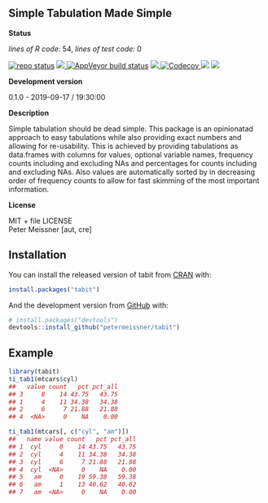 
<!-- README.md is generated from README.Rmd. Please edit that file -->

## Simple Tabulation Made Simple

**Status**

*lines of R code:* 54, *lines of test code:* 0

[![repo
status](http://www.repostatus.org/badges/latest/active.svg)](http://www.repostatus.org/#active)
<a href="https://travis-ci.org/petermeissner/tabit">
<img src="https://api.travis-ci.org/petermeissner/tabit.svg?branch=master">
<a/> [![AppVeyor build
status](https://ci.appveyor.com/api/projects/status/github/petermeissner/tabit?branch=master&svg=true)](https://ci.appveyor.com/project/petermeissner/ical)
<a href="https://cran.r-project.org/package=tabit">
<img src="http://www.r-pkg.org/badges/version/tabit"> </a>
<a href="https://codecov.io/gh/petermeissner/tabit">
<img src="https://codecov.io/gh/petermeissner/tabit/branch/master/graph/badge.svg" alt="Codecov" />
</a> <img src="http://cranlogs.r-pkg.org/badges/grand-total/tabit">
<img src="http://cranlogs.r-pkg.org/badges/tabit">

**Development version**

0.1.0 - 2019-09-17 / 19:30:00

**Description**

Simple tabulation should be dead simple. This package is an opinionatad
approach to easy tabulations while also providing exact numbers and
allowing for re-usability. This is achieved by providing tabulations as
data.frames with columns for values, optional variable names, frequency
counts including and excluding NAs and percentages for counts including
and excluding NAs. Also values are automatically sorted by in decreasing
order of frequency counts to allow for fast skimming of the most
important information.

**License**

MIT + file LICENSE <br>Peter Meissner \[aut, cre\]

## Installation

You can install the released version of tabit from
[CRAN](https://CRAN.R-project.org) with:

``` r
install.packages("tabit")
```

And the development version from [GitHub](https://github.com/) with:

``` r
# install.packages("devtools")
devtools::install_github("petermeissner/tabit")
```

## Example

``` r
library(tabit)
ti_tab1(mtcars$cyl)
##   value count   pct pct_all
## 3     8    14 43.75   43.75
## 1     4    11 34.38   34.38
## 2     6     7 21.88   21.88
## 4  <NA>     0    NA    0.00

ti_tab1(mtcars[, c("cyl", "am")])
##   name value count   pct pct_all
## 1  cyl     8    14 43.75   43.75
## 2  cyl     4    11 34.38   34.38
## 3  cyl     6     7 21.88   21.88
## 4  cyl  <NA>     0    NA    0.00
## 5   am     0    19 59.38   59.38
## 6   am     1    13 40.62   40.62
## 7   am  <NA>     0    NA    0.00
```
